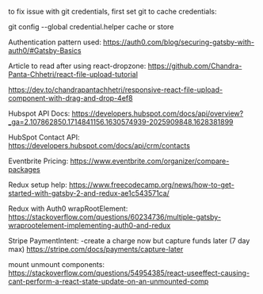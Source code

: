
to fix issue with git credentials, first set git to cache credentials:

git config --global credential.helper cache or store

Authentication pattern used:
https://auth0.com/blog/securing-gatsby-with-auth0/#Gatsby-Basics

Article to read after using react-dropzone:
https://github.com/Chandra-Panta-Chhetri/react-file-upload-tutorial

https://dev.to/chandrapantachhetri/responsive-react-file-upload-component-with-drag-and-drop-4ef8

Hubspot API Docs:
https://developers.hubspot.com/docs/api/overview?_ga=2.107862850.1714841156.1630574939-2025909848.1628381899

HubSpot Contact API:
https://developers.hubspot.com/docs/api/crm/contacts

Eventbrite Pricing:
https://www.eventbrite.com/organizer/compare-packages

Redux setup help:
https://www.freecodecamp.org/news/how-to-get-started-with-gatsby-2-and-redux-ae1c543571ca/

Redux with Auth0 wrapRootElement:
https://stackoverflow.com/questions/60234736/multiple-gatsby-wraprootelement-implementing-auth0-and-redux

Stripe PaymentIntent:
-create a charge now but capture funds later (7 day max)
https://stripe.com/docs/payments/capture-later



mount unmount components:
https://stackoverflow.com/questions/54954385/react-useeffect-causing-cant-perform-a-react-state-update-on-an-unmounted-comp
